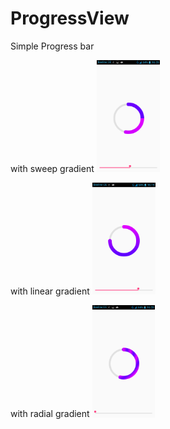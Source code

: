 # ProgressView

Simple Progress bar

with sweep gradient
<img src="https://github.com/pirati02/ProgressView/blob/master/app/src/main/res/drawable/a.png" width="20%" height="20%"/>

with linear gradient
<img src="https://github.com/pirati02/ProgressView/blob/master/app/src/main/res/drawable/b.png" width="20%" height="20%"/>

with radial gradient
<img src="https://github.com/pirati02/ProgressView/blob/master/app/src/main/res/drawable/c.png" width="20%" height="20%"/>
